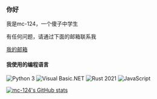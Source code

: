 ### 你好

我是mc-124，一个傻子中学生

有任何问题，请通过下面的邮箱联系我

[我的邮箱](mailto:3148608965@qq.com)

#### 我使用的编程语言

![Python 3](https://img.shields.io/badge/Python_3-3d7aab?style=for-the-badge&logo=python&logoColor=ffffff) 
![Visual Basic.NET](https://img.shields.io/badge/visual_basic.net-5a2c8f?style=for-the-badge&logo=visualbasic&logoColor=ffffff) 
![Rust 2021](https://img.shields.io/badge/rust%_2021-c92b2b?style=for-the-badge&logo=rust&logoColor=000000)
![JavaScript](https://img.shields.io/badge/java_script-f7df1e?style=for-the-badge&logo=javascript&logoColor=000000)

[![mc-124's GitHub stats](https://github-readme-stats.vercel.app/api?username=mc-124)](https://github.com/anuraghazra/github-readme-stats)
